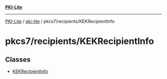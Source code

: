 [**PKI-Lite**](../../../../README.md)

---

[PKI-Lite](../../../../README.md) / [pki-lite](../../../README.md) / pkcs7/recipients/KEKRecipientInfo

# pkcs7/recipients/KEKRecipientInfo

## Classes

- [KEKRecipientInfo](classes/KEKRecipientInfo.md)
